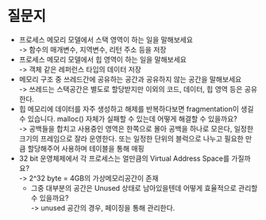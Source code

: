 # 질문지

* 프로세스 메모리 모델에서 스택 영역이 하는 일을 말해보세요  
-> 함수의 매개변수, 지역변수, 리턴 주소 등을 저장
* 프로세스 메모리 모델에서 힙 영역이 하는 일을 말해보세요  
-> 객체 같은 레퍼런스 타입의 데이터 저장
* 메모리 구조 중 쓰레드간에 공유하는 공간과 공유하지 않는 공간을 말해보세요  
-> 쓰레드는 스택공간은 별도로 할당받지만 이외의 코드, 데이터, 힙 영역 등은 공유한다.
* 힙 메모리에 데이터를 자주 생성하고 해제를 반복하다보면 fragmentation이 생길 수 있습니다. malloc() 자체가 실패할 수 있는데 어떻게 해결할 수 있을까요?  
-> 공백들을 합치고 사용중인 영역은 한쪽으로 몰아 공백을 하나로 모은다, 일정한 크기의 프레임으로 잘라 운영한다. 또는 일정한 단위의 블럭으로 나누고 필요한 만큼 할당해주어 사용하며 테이블을 통해 매핑
* 32 bit 운영체제에서 각 프로세스는 얼만큼의 Virtual Address Space를 가질까요?  
-> 2^32 byte = 4GB의 가상메모리공간이 존재
	* 그중 대부분의 공간은 Unused 상태로 남아있을텐데 어떻게 효율적으로 관리할 수 있을까요?  
	-> unused 공간의 경우, 페이징을 통해 관리한다.
